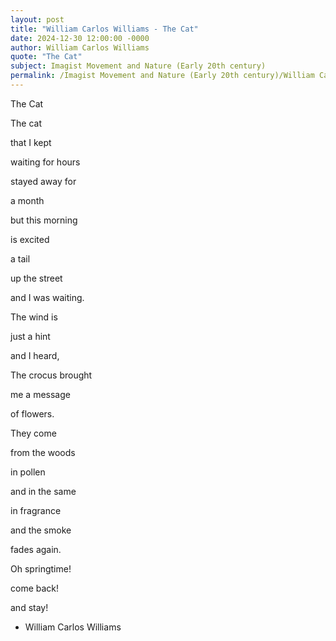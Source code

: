 ```yaml
---
layout: post
title: "William Carlos Williams - The Cat"
date: 2024-12-30 12:00:00 -0000
author: William Carlos Williams
quote: "The Cat"
subject: Imagist Movement and Nature (Early 20th century)
permalink: /Imagist Movement and Nature (Early 20th century)/William Carlos Williams/William Carlos Williams - The Cat
---
```


The Cat

The cat

that I kept

waiting for hours

stayed away for

a month

but this morning

is excited

a tail

up the street

and I was waiting.

The wind is

just a hint

and I heard,

The crocus brought

me a message

of flowers.

They come

from the woods

in pollen

and in the same

in fragrance

and the smoke

fades again.

Oh springtime!

come back!

and stay!

- William Carlos Williams
